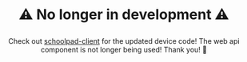 # <p align="center">⚠️ No longer in development ⚠️</p>
<p align="center">
Check out <a href="https://github.com/Thatoddone1/schoolpad-client">schoolpad-client</a> for the updated device code! The web api component is not longer being used! Thank you! 🙏
</p>
